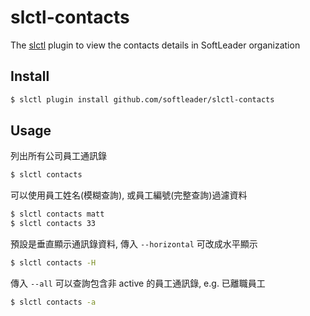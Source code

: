 # slctl-contacts

The [slctl](https://github.com/softleader/slctl) plugin to view the contacts details in SoftLeader organization

## Install

```sh
$ slctl plugin install github.com/softleader/slctl-contacts
```

## Usage

列出所有公司員工通訊錄

```sh
$ slctl contacts
```

可以使用員工姓名(模糊查詢), 或員工編號(完整查詢)過濾資料

```sh
$ slctl contacts matt
$ slctl contacts 33
```

預設是垂直顯示通訊錄資料, 傳入 `--horizontal` 可改成水平顯示

```sh
$ slctl contacts -H
```

傳入 `--all` 可以查詢包含非 active 的員工通訊錄, e.g. 已離職員工

```sh
$ slctl contacts -a
````
